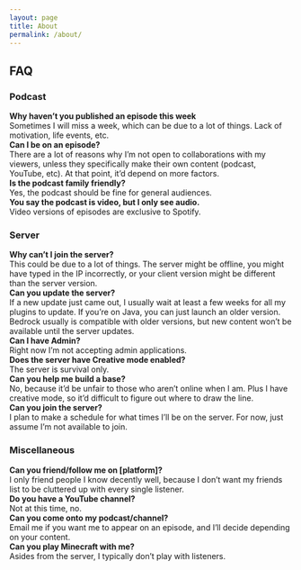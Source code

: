 ```yaml
---
layout: page
title: About
permalink: /about/
---
```


## FAQ

### Podcast
**Why haven’t you published an episode this week**  
Sometimes I will miss a week, which can be due to a lot of things. Lack of motivation, life events, etc.  
**Can I be on an episode?**  
There are a lot of reasons why I’m not open to collaborations with my viewers, unless they specifically make their own content (podcast, YouTube, etc). At that point, it’d depend on more factors.  
**Is the podcast family friendly?**  
Yes, the podcast should be fine for general audiences.  
**You say the podcast is video, but I only see audio.**  
Video versions of episodes are exclusive to Spotify.  

### Server
**Why can’t I join the server?**  
This could be due to a lot of things. The server might be offline, you might have typed in the IP incorrectly, or your client version might be different than the server version.  
**Can you update the server?**  
If a new update just came out, I usually wait at least a few weeks for all my plugins to update. If you’re on Java, you can just launch an older version. Bedrock usually is compatible with older versions, but new content won’t be available until the server updates.  
**Can I have Admin?**  
Right now I’m not accepting admin applications.  
**Does the server have Creative mode enabled?**  
The server is survival only.  
**Can you help me build a base?**  
No, because it’d be unfair to those who aren’t online when I am. Plus I have creative mode, so it’d difficult to figure out where to draw the line.  
**Can you join the server?**  
I plan to make a schedule for what times I’ll be on the server. For now, just assume I’m not available to join.  

### Miscellaneous
**Can you friend/follow me on [platform]?**  
I only friend people I know decently well, because I don’t want my friends list to be cluttered up with every single listener.  
**Do you have a YouTube channel?**  
Not at this time, no.  
**Can you come onto my podcast/channel?**  
Email me if you want me to appear on an episode, and I’ll decide depending on your content.  
**Can you play Minecraft with me?**  
Asides from the server, I typically don’t play with listeners.  